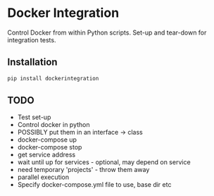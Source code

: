 # Docker Integration

Control Docker from within Python scripts.
Set-up and tear-down for integration tests.

## Installation

```python
pip install dockerintegration
```


## TODO

- Test set-up
- Control docker in python
- POSSIBLY put them in an interface -> class
- docker-compose up
- docker-compose stop
- get service address
- wait until up for services - optional, may depend on service
- need temporary 'projects' - throw them away
- parallel execution
- Specify docker-compose.yml file to use, base dir etc
